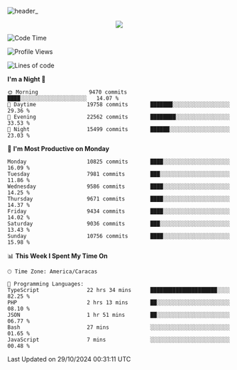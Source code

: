 ![header_](https://github.com/user-attachments/assets/4010d822-ccdc-4198-b608-18c773338d18)


<p align="center">
  <a href="http://www.github.com/thevacs">
    <img src="https://github-readme-streak-stats.herokuapp.com/?user=thevacs&stroke=ffffff&background=1c1917&ring=0891b2&fire=0891b2&currStreakNum=ffffff&currStreakLabel=0891b2&sideNums=ffffff&sideLabels=ffffff&dates=ffffff&hide_border=true" />
  </a>
</p>

<!--START_SECTION:waka-->
![Code Time](http://img.shields.io/badge/Code%20Time-3%2C004%20hrs%2042%20mins-blue)

![Profile Views](http://img.shields.io/badge/Profile%20Views-0-blue)

![Lines of code](https://img.shields.io/badge/From%20Hello%20World%20I%27ve%20Written-9.9%20million%20lines%20of%20code-blue)

**I'm a Night 🦉** 

```text
🌞 Morning                9470 commits        ████░░░░░░░░░░░░░░░░░░░░░   14.07 % 
🌆 Daytime                19758 commits       ███████░░░░░░░░░░░░░░░░░░   29.36 % 
🌃 Evening                22562 commits       ████████░░░░░░░░░░░░░░░░░   33.53 % 
🌙 Night                  15499 commits       ██████░░░░░░░░░░░░░░░░░░░   23.03 % 
```
📅 **I'm Most Productive on Monday** 

```text
Monday                   10825 commits       ████░░░░░░░░░░░░░░░░░░░░░   16.09 % 
Tuesday                  7981 commits        ███░░░░░░░░░░░░░░░░░░░░░░   11.86 % 
Wednesday                9586 commits        ████░░░░░░░░░░░░░░░░░░░░░   14.25 % 
Thursday                 9671 commits        ████░░░░░░░░░░░░░░░░░░░░░   14.37 % 
Friday                   9434 commits        ████░░░░░░░░░░░░░░░░░░░░░   14.02 % 
Saturday                 9036 commits        ███░░░░░░░░░░░░░░░░░░░░░░   13.43 % 
Sunday                   10756 commits       ████░░░░░░░░░░░░░░░░░░░░░   15.98 % 
```


📊 **This Week I Spent My Time On** 

```text
🕑︎ Time Zone: America/Caracas

💬 Programming Languages: 
TypeScript               22 hrs 34 mins      █████████████████████░░░░   82.25 % 
PHP                      2 hrs 13 mins       ██░░░░░░░░░░░░░░░░░░░░░░░   08.10 % 
JSON                     1 hr 51 mins        ██░░░░░░░░░░░░░░░░░░░░░░░   06.77 % 
Bash                     27 mins             ░░░░░░░░░░░░░░░░░░░░░░░░░   01.65 % 
JavaScript               7 mins              ░░░░░░░░░░░░░░░░░░░░░░░░░   00.48 % 
```


 Last Updated on 29/10/2024 00:31:11 UTC
<!--END_SECTION:waka-->
